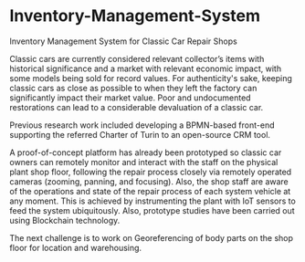 # Inventory-Management-System
Inventory Management System for Classic Car Repair Shops

Classic cars are currently considered relevant collector’s items with historical significance and a market with relevant economic impact, with some models being sold for record values. For authenticity's sake,  keeping classic cars as close as possible to when they left the factory can significantly impact their market value. Poor and undocumented restorations can lead to a considerable devaluation of a classic car. 

Previous research work included developing a BPMN-based front-end supporting the referred Charter of Turin to an open-source CRM tool.

A proof-of-concept platform has already been prototyped so classic car owners can remotely monitor and interact with the staff on the physical plant shop floor, following the repair process closely via remotely operated cameras (zooming, panning, and focusing). Also, the shop staff are aware of the operations and state of the repair process of each system vehicle at any moment. This is achieved by instrumenting the plant with IoT sensors to feed the system ubiquitously. Also, prototype studies have been carried out using Blockchain technology.

The next challenge is to work on Georeferencing of body parts on the shop floor for location and warehousing. 
